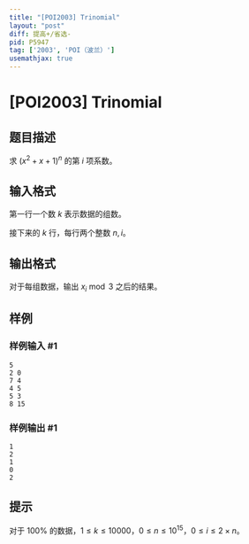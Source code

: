 ```yaml
---
title: "[POI2003] Trinomial"
layout: "post"
diff: 提高+/省选-
pid: P5947
tag: ['2003', 'POI（波兰）']
usemathjax: true
---
```


# [POI2003] Trinomial
## 题目描述

求 $(x^2+x+1)^n$ 的第 $i$ 项系数。
## 输入格式

第一行一个数 $k$ 表示数据的组数。

接下来的 $k$ 行，每行两个整数 $n,i$。


## 输出格式

对于每组数据，输出 $x_i \bmod 3$ 之后的结果。

## 样例

### 样例输入 #1
```
5
2 0
7 4
4 5
5 3
8 15
```
### 样例输出 #1
```
1
2
1
0
2
```
## 提示

对于 $100\%$ 的数据，$1 \le k \le 10000$，$0\le n\le 10^{15}$，$0\le i\le 2\times n$。
